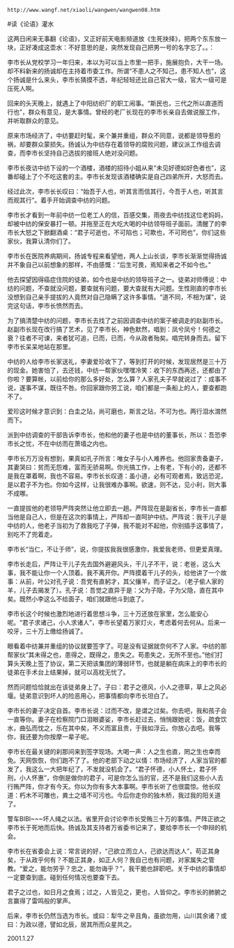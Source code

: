 `http://www.wangf.net/xiaoli/wangwen/wangwen08.htm`

#读《论语》灌水

这两日闲来无事翻《论语》，又正好前天电影频道放《生死抉择》，把两个东东放一块，正好凑成这壶水：不好意思的是，突然发现自己把男一号的名字忘了。。：

李市长从党校学习一年归来，本以为可以当上市里一把手，施展抱负，大干一场。却不料新来的扬诚却在主持着市委工作。所谓“不患人之不知己，患不知人也”，这个扬诚是什么来头，李市长猜摸不透，年纪轻轻还比自己官大一级，官大一级可是压死人啊。

回来的头天晚上，就遇上了中阳纺织厂的职工闹事。“斯民也，三代之所以直道而行也”，群众有意见，是大事情。曾经的老厂长现在的李市长亲自去做说服工作，并听取群众的意见。

原来市场经济了，中纺要赶时髦，来个兼并重组，群众不同意，说都是领导惹的祸，却要群众蒙损失。扬诚认为中纺存在着领导的腐败问题，建议派工作组去调查，而李市长坚持自己选拔的接班人绝对没问题。

李市长夜访中纺下设的一个酒楼，酒楼的招待小姐从来“未见好德如好色者也”，这番却碰上了个不吃这套的主。李市长发现该酒楼确实是自己四弟所开，大怒而去。

经过此次，李市长长叹曰：“始吾于人也，听其言而信其行，今吾于人也，听其言而观其行”。着手开始调查中纺的问题。

李市长才看到一年前中纺一位老工人的信，百感交集，雨夜去中纺找这位老妈妈，却被中纺的保安暴打一顿。并拖至正在大吃大喝的中纺领导班子面前。清醒了的李市长大怒之下掀翻酒桌：“君子可逝也，不可陷也；可欺也，不可罔也”，你们这些家伙，我算认清你们了。

李市长在医院养病期间，扬诚专程来看望他，两人上山长谈，李市长渐渐觉得扬诚并不象自己以前想象的那样，不由感慨：“后生可畏，焉知来者之不如今也。”

他去探望因得癌症住院的徒弟，如今也是中纺的领导班子之一。徒弟对师傅说：中纺的问题，不查就没问题，要查就有问题，要大查就有大问题。生性刚直的李市长没想到自己亲手提拔的人竟然对自己隐瞒了这许多事情。“道不同，不相为谋”，说完这句话，李市长愤然而去。

为了搞清楚中纺的问题，李市长去找了之前因调查中纺的案子被调走的赵副市长。赵副市长现在改行搞了艺术，见了李市长，神色默然，唱到：凤兮凤兮！何德之衰？往者不可谏，来者犹可追，已而，已而，今从政者殆矣。唱完转身而去。留下李市长呆呆地站在那里。

中纺的人给李市长家送礼，李妻爱珍收下了，等到打开的时候，发现居然是三十万的现金。她害怕了，去还钱，中纺一帮家伙嘿嘿冷笑：收下的东西再还，还都由了你啦？要算帐，以前给你的那么多好处，怎么算？人家孔夫子早就说过了：成事不说，遂事不谋，既往不咎。你回家跟你劳工说，咱们都是一条船上的人，要查都跑不了。

爱珍这时候才意识到：白圭之玷，尚可磨也，斯言之玷，不可为也。两行泪水潸然而下。

派到中纺调查的干部告诉李市长，他和他的妻子也是中纺的董事长，所以：吾恐李市长之忧，不在中纺而在萧墙之内也。

李市长万万没有想到，果真如孔子所言：唯女子与小人难养也。他回家责备妻子，其妻哭曰：贫而无怨难，富而无骄易啊。你光搞工作，上有老，下有小的，还都不是我在罩着啊，我也不容易。李市长长叹道：虽小道，必有可观者焉，致远恐泥，是以君子不为也。你如今这样，让我很难办事啊。欲速，则不达，见小利，则大事不成哪。

一直提拔他的老领导严阵突然让他立即去一趟。严阵现在是副省长，李市长一直都当他是自己人，但是在这次的事情上，严阵却一直呵护中纺。严阵说：我干儿子是中纺的人，他老子当初为了救我吃了子弹，我不能对不起他，你别插手这事情了，别吃不了兜着走。

李市长“当仁，不让于师”，说，你提拔我我很感激你，我爱我老师，但更爱真理。

李市长走后，严阵让干儿子先去国外避避风头，干儿子不干，说：老爸，这么大事，我不能让你一个人顶着。我不离开你。严阵摸着干儿子的头，给他讲了一个故事：从前，叶公对孔子说：吾党有直躬才，其父攘羊，而子证之。（老子偷人家的羊，儿子去揭发了）。孔子说：吾觉之直异于是：父为子隐，子为父隐，直在其中矣。既然小李这么不给面子，咱们就跟他斗到底了。

李市长这个时候也激烈地进行着思想斗争，三十万还放在家里，怎么能安心呢。“君子求诸己，小人求诸人”，李市长望着万家灯火，考虑着何去何从。后来一咬牙，三十万上缴给扬诚了。

眼看着中纺兼并重组的协议就要签字了。可是没有证据就奈何不了人家。中纺的那帮家伙“其未得之也，患得之，既得之，患失之。苟患失之，无所不至也。”他们打算头天晚上签了协议，第二天把该集团的薄弱环节，也就是躺在病床上的李市长的徒弟在手术台上结果掉，就可以高枕无忧了。

然而问题恰恰就出在该徒弟身上了。子曰：君子之德风，小人之德草，草上之风必堰。徒弟意识到坏人的险恶用心，把事情都向李市长坦白了。

李市长的妻子决定自首。李市长说：过而不改，是谓之过矣。你去吧，我和孩子会一直等你。妻子在检察院门口泪眼婆娑，李市长赶过去，悄悄跟她说：饭，疏食饮水，曲弘而忱之，乐在其中矣，不义而富且贵，于我如浮云。你放心去吧。我等你，我还要为你按摩一辈子呢。

李市长在最关键的刹那间来到签字现场。大喝一声：人之生也直，罔之生也幸而免。天网恢恢，你们跑不了了。他的老部下动之以情：市场经济了，人家当官的都发了，我这么一大把年纪了，不发就没机会了。“君子怀德，小人怀土，君子怀刑，小人怀惠”，你倒是做你的君子，可是你怎么当的官，还不是我们这些小人去行贿严阵，你才有今天。你以为你有多大本事啊。李市长听了也很震惊。他长叹道：朽木不可雕也，粪土之墙不可污也。今后你走你的独木桥，我过我的阳关道了。

警车BIBI~~~坏人绳之以法。省里开会讨论李市长受贿三十万的事情。严阵正欲之李市长于死地而后快。扬诚及其支持者万省委书记来了，要给李市长一个申辩的机会。

李市长在省委会上说：常言说的好，“己欲立而立人，己欲达而达人”，苟正其身矣，于从政乎何有？不能正其身，如正人何？我自己也有问题，对家属失之管教。“爱之，能勿劳乎？忠之，能勿诲乎？”，我干脆也辞职吧。关于中纺的事情却一定要查到底。碰到任何情况也要查下去。

君子之过也，如日月之食焉；过之，人皆见之，更也，人皆仰之。李市长的肺腑之言赢得了雷鸣般的掌声。

后来，李市长仍然当选为市长。或曰：犁牛之辛且角，虽欲勿用，山川其余诸？或曰：为政以德，譬如北辰，居其所而众星共之。

2001.1.27